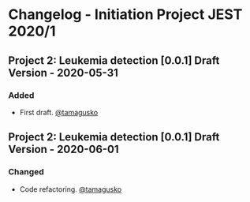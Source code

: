# Changelog - Initiation Project JEST 2020/1
## Project 2: Leukemia detection [0.0.1] Draft Version - 2020-05-31
### Added
- First draft. [@tamagusko](https://github.com/tamagusko)
## Project 2: Leukemia detection [0.0.1] Draft Version - 2020-06-01
### Changed
- Code refactoring. [@tamagusko](https://github.com/tamagusko)
<!--
### Added
### Changed
### Fixed
### Removed
-->
